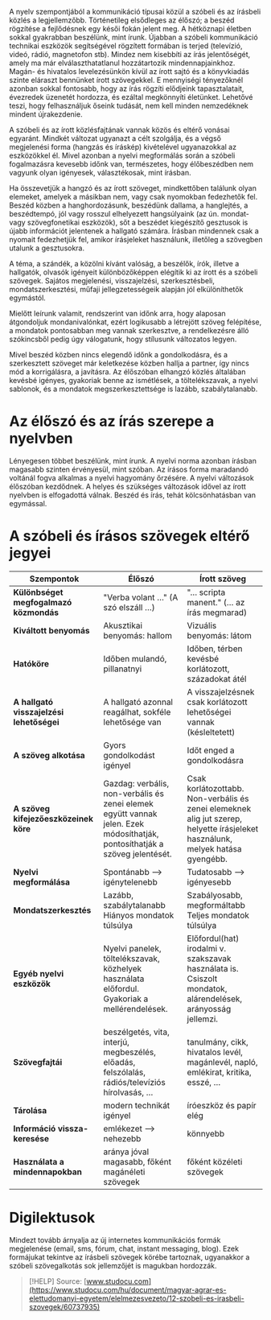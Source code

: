 A nyelv szempontjából a kommunikáció típusai közül a szóbeli és az írásbeli közlés a legjellemzőbb. Történetileg elsődleges az élőszó; a beszéd rögzítése a fejlődésnek egy késői fokán jelent meg. A hétköznapi életben sokkal gyakrabban beszélünk, mint írunk. Újabban a szóbeli kommunikáció technikai eszközök segítségével rögzített formában is terjed (televízió, videó, rádió, magnetofon stb). Mindez nem kisebbíti az írás jelentőségét, amely ma már elválaszthatatlanul hozzátartozik mindennapjainkhoz. Magán- és hivatalos levelezésünkön kívül az írott sajtó és a könyvkiadás szinte eláraszt bennünket írott szövegekkel. E mennyiségi tényezőknél azonban sokkal fontosabb, hogy az írás rögzíti elődjeink tapasztalatait, évezredek üzenetét hordozza, és ezáltal megkönnyíti életünket. Lehetővé teszi, hogy felhasználjuk őseink tudását, nem kell minden nemzedéknek mindent újrakezdenie.

A szóbeli és az írott közlésfajtának vannak közös és eltérő vonásai egyaránt. Mindkét változat ugyanazt a célt szolgálja, és a végső megjelenési forma (hangzás és íráskép) kivételével ugyanazokkal az eszközökkel él. Mivel azonban a nyelvi megformálás során a szóbeli fogalmazásra kevesebb időnk van, természetes, hogy élőbeszédben nem vagyunk olyan igényesek, választékosak, mint írásban.

Ha összevetjük a hangzó és az írott szöveget, mindkettőben találunk olyan elemeket, amelyek a másikban nem, vagy csak nyomokban fedezhetők fel. Beszéd közben a hanghordozásunk, beszédünk dallama, a hanglejtés, a beszédtempó, jól vagy rosszul elhelyezett hangsúlyaink (az ún. mondat- vagy szövegfonetikai eszközök), sőt a beszédet kiegészítő gesztusok is újabb információt jelentenek a hallgató számára. Írásban mindennek csak a nyomait fedezhetjük fel, amikor írásjeleket használunk, illetőleg a szövegben utalunk a gesztusokra.

A téma, a szándék, a közölni kívánt valóság, a beszélők, írók, illetve a hallgatók, olvasók igényeit különbözőképpen elégítik ki az írott és a szóbeli szövegek. Sajátos megjelenési, visszajelzési, szerkesztésbeli, mondatszerkesztési, műfaji jellegzetességeik alapján jól elkülöníthetők egymástól.

Mielőtt leírunk valamit, rendszerint van időnk arra, hogy alaposan átgondoljuk mondanivalónkat, ezért logikusabb a létrejött szöveg felépítése, a mondatok pontosabban meg vannak szerkesztve, a rendelkezésre álló szókincsből pedig úgy válogatunk, hogy stílusunk változatos legyen.

Mivel beszéd közben nincs elegendő időnk a gondolkodásra, és a szerkesztett szöveget már keletkezése közben hallja a partner, így nincs mód a korrigálásra, a javításra. Az élőszóban elhangzó közlés általában kevésbé igényes, gyakoriak benne az ismétlések, a töltelékszavak, a nyelvi sablonok, és a mondatok megszerkesztettsége is lazább, szabálytalanabb.

# Az élőszó és az írás szerepe a nyelvben

Lényegesen többet beszélünk, mint írunk. A nyelvi norma azonban írásban magasabb szinten érvényesül, mint szóban. Az írásos forma maradandó voltánál fogva alkalmas a nyelvi hagyomány őrzésére. A nyelvi változások élőszóban kezdődnek. A helyes és szükséges változások idővel az írott nyelvben is elfogadottá válnak. Beszéd és írás, tehát kölcsönhatásban van egymással.

# A szóbeli és írásos szövegek eltérő jegyei

| Szempontok                               | Élőszó                                                                                                                      | Írott szöveg                                                                                                                   |
| ---------------------------------------- | --------------------------------------------------------------------------------------------------------------------------- | ------------------------------------------------------------------------------------------------------------------------------ |
| **Különbséget megfogalmazó közmondás**   | "Verba volant …" (A szó elszáll …)                                                                                          | "… scripta manent." (… az írás megmarad)                                                                                       |
| **Kiváltott benyomás**                   | Akusztikai benyomás: hallom                                                                                                 | Vizuális benyomás: látom                                                                                                       |
| **Hatóköre**                             | Időben mulandó, pillanatnyi                                                                                                 | Időben, térben kevésbé korlátozott, századokat átél                                                                            |
| **A hallgató visszajelzési lehetőségei** | A hallgató azonnal reagálhat, sokféle lehetősége van                                                                        | A visszajelzésnek csak korlátozott lehetőségei vannak (késleltetett)                                                           |
| **A szöveg alkotása**                    | Gyors gondolkodást igényel                                                                                                  | Időt enged a gondolkodásra                                                                                                     |
| **A szöveg kifejezőeszközeinek köre**    | Gazdag: verbális, non-verbális és zenei elemek együtt vannak jelen. Ezek módosíthatják, pontosíthatják a szöveg jelentését. | Csak korlátozottabb. Non-verbális és zenei elemeknek alig jut szerep, helyette írásjeleket használunk, melyek hatása gyengébb. |
| **Nyelvi megformálása**                  | Spontánabb —> igénytelenebb                                                                                                 | Tudatosabb —> igényesebb                                                                                                       |
| **Mondatszerkesztés**                    | Lazább, szabálytalanabb<br>Hiányos mondatok túlsúlya                                                                        | Szabályosabb, megformáltabb<br>Teljes mondatok túlsúlya                                                                        |
| **Egyéb nyelvi eszközök**                | Nyelvi panelek, töltelékszavak, közhelyek használata előfordul. Gyakoriak a mellérendelések.                                | Előfordul(hat) irodalmi v. szakszavak használata is. Csiszolt mondatok, alárendelések, arányosság jellemzi.                    |
| **Szövegfajtái**                         | beszélgetés, vita, interjú, megbeszélés, előadás, felszólalás, rádiós/televíziós hírolvasás, …                              | tanulmány, cikk, hivatalos levél, magánlevél, napló, emlékirat, kritika, esszé, …                                              |
| **Tárolása**                             | modern technikát igényel                                                                                                    | íróeszköz és papír elég                                                                                                        |
| **Információ vissza-keresése**           | emlékezet —> nehezebb                                                                                                       | könnyebb                                                                                                                       |
| **Használata a mindennapokban**          | aránya jóval magasabb, főként magánéleti szövegek                                                                           | főként közéleti szövegek                                                                                                       |

# Digilektusok

Mindezt tovább árnyalja az új internetes kommunikációs formák megjelenése (email, sms, 
fórum, chat, instant messaging, blog). Ezek formájukat tekintve az írásbeli szövegek körébe tartoznak, ugyanakkor a szóbeli szövegalkotás sok jellemzőjét is magukban hordozzák.

> [!HELP] Source: [www.studocu.com](https://www.studocu.com/hu/document/magyar-agrar-es-elettudomanyi-egyetem/elelmezesvezeto/12-szobeli-es-irasbeli-szovegek/60737935)
